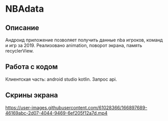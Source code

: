 # NBAdata

## Описание 
Андроид приложение позволяет получить данные nba игроков, команд и игр за 2019.
Реализовано animation, поворот экрана, память recyclerView.

## Работа с кодом 
Клиентская часть: android studio kotlin. Запрос api.

## Скрины экрана 

https://user-images.githubusercontent.com/61028366/166897689-46169abc-2d07-4044-9469-6ef205f12a7d.mp4
